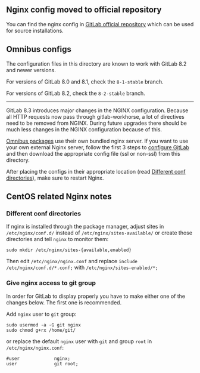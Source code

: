 ## Nginx config moved to official repository

You can find the nginx config in [GitLab official repository][gitlab] which can
be used for source installations.

## Omnibus configs

The configuration files in this directory are known to work  with GitLab 8.2
and newer versions.

For versions of GitLab 8.0 and 8.1, check the `8-1-stable` branch.

For versions of GitLab 8.2, check the `8-2-stable` branch.

---

GitLab 8.3 introduces major changes in the NGINX configuration. Because all
HTTP requests now pass through gitlab-workhorse, a lot of directives need to be
removed from NGINX. During future upgrades there should be much less changes in
the NGINX configuration because of this.

[Omnibus packages][] use their own bundled nginx server. If you want to use your
own external Nginx server, follow the first 3 steps to
[configure GitLab][omnibusnginxext] and then download the appropriate config
file (ssl or non-ssl) from this directory.

After placing the configs in their appropriate location
(read [Different conf directories](#different-conf-directories)), make sure to
restart Nginx.

## CentOS related Nginx notes

### Different conf directories

If nginx is installed through the package manager, adjust sites in `/etc/nginx/conf.d/`
instead of `/etc/nginx/sites-available/` or create those directories and tell `nginx`
to monitor them:

    sudo mkdir /etc/nginx/sites-{available,enabled}

Then edit `/etc/nginx/nginx.conf` and replace `include /etc/nginx/conf.d/*.conf;`
with `/etc/nginx/sites-enabled/*;`

### Give nginx access to git group

In order for GitLab to display properly you have to make either one of the changes
below. The first one is recommended.

Add `nginx` user to `git` group:

    sudo usermod -a -G git nginx
    sudo chmod g+rx /home/git/

or replace the default `nginx` user with `git` and group `root` in `/etc/nginx/nginx.conf`:

    #user             nginx;
    user              git root;

[gitlab]: https://gitlab.com/gitlab-org/gitlab-ce/tree/master/lib/support/nginx "Nginx config for GitLab"
[Omnibus packages]: https://about.gitlab.com/downloads/
[omnibusnginxext]: http://doc.gitlab.com/omnibus/settings/nginx.html#using-a-non-bundled-web-server
